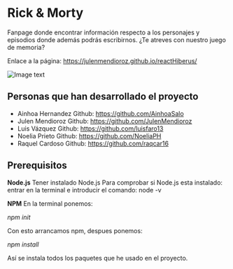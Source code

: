 # Rick & Morty

Fanpage donde encontrar información respecto a los personajes y episodios donde además podrás escribirnos. ¿Te atreves con nuestro juego de memoria?

Enlace a la página:
https://julenmendioroz.github.io/reactHiberus/

![Image text](./src/assets/images/HomeReadme.PNG)

## Personas que han desarrollado el proyecto

* Ainhoa Hernandez
    Github: https://github.com/AinhoaSalo
* Julen Mendioroz
    Github: https://github.com/JulenMendioroz
* Luis Vázquez
    Github: https://github.com/luisfaro13
* Noelia Prieto
    Github: https://github.com/NoeliaPH
* Raquel Cardoso
    Github: https://github.com/raqcar16

## Prerequisitos

**Node.js**
Tener instalado Node.js
Para comprobar si Node.js esta instalado:
entrar en la terminal e introducir el comando:
node -v

**NPM**
En la terminal ponemos:

*npm init*

Con esto arrancamos npm, despues ponemos:

*npm install*

Así se instala todos los paquetes que he usado en el proyecto.



